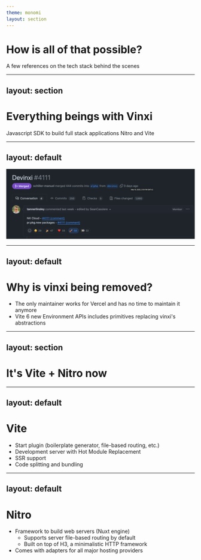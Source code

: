 ```yaml
---
theme: monomi
layout: section
---
```


# How is all of that possible?

A few references on the tech stack behind the scenes

---
layout: section
---

# Everything beings with Vinxi

Javascript SDK to build full stack applications Nitro and Vite

---
layout: default
---

<img src=".demo/assets/devinxi.png" alt="Devinxi" style="margin: auto" />

---
layout: default
---

# Why is vinxi being removed?

- The only maintainer works for Vercel and has no time to maintain it anymore
- Vite 6 new Environment APIs includes primitives replacing vinxi's abstractions

---
layout: section
---

# It's Vite + Nitro now

---
layout: default
---

# Vite

- Start plugin (boilerplate generator, file-based routing, etc.)
- Development server with Hot Module Replacement
- SSR support
- Code splitting and bundling

---
layout: default
---

# Nitro

- Framework to build web servers (Nuxt engine)
    - Supports server file-based routing by default
    - Built on top of H3, a minimalistic HTTP framework
- Comes with adapters for all major hosting providers
